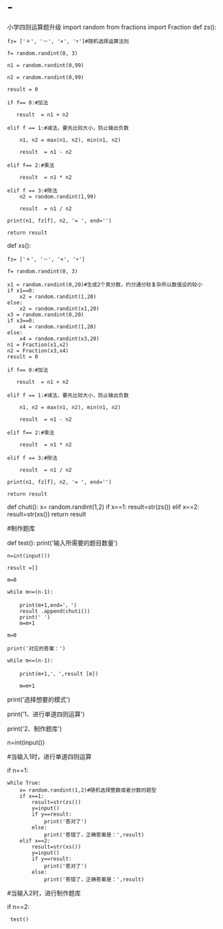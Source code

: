 # -
小学四则运算题升级
import random
from fractions import Fraction
def zs():

    fz= ['＋', '－', '×', '÷']#随机选择运算法则

    f= random.randint(0, 3)

    n1 = random.randint(0,99)

    n2 = random.randint(0,99)

    result = 0

    if f== 0:#加法

       result  = n1 + n2

    elif f == 1:#减法，要先比较大小，防止输出负数

        n1, n2 = max(n1, n2), min(n1, n2)

        result  = n1 - n2

    elif f== 2:#乘法

        result  = n1 * n2

    elif f == 3:#除法
        n2 = random.randint(1,99)

        result  = n1 / n2

    print(n1, fz[f], n2, '= ', end='')

    return result
def xs():

    fz= ['＋', '－', '×', '÷']

    f= random.randint(0, 3)

    x1 = random.randint(0,20)#生成2个真分数，约分通分较复杂所以数值设的较小
    if x1==0:
        x2 = random.randint(1,20)
    else:
        x2 = random.randint(x1,20)
    x3 = random.randint(0,20)
    if x3==0:
        x4 = random.randint(1,20)
    else:
        x4 = random.randint(x3,20)
    n1 = Fraction(x1,x2)
    n2 = Fraction(x3,x4)
    result = 0

    if f== 0:#加法

       result  = n1 + n2

    elif f == 1:#减法，要先比较大小，防止输出负数

        n1, n2 = max(n1, n2), min(n1, n2)

        result  = n1 - n2

    elif f== 2:#乘法

        result  = n1 * n2

    elif f == 3:#除法

        result  = n1 / n2

    print(n1, fz[f], n2, '= ', end='')

    return result
def chuti():
    x= random.randint(1,2)
    if x==1:
        result=str(zs())
    elif x==2:
        result=str(xs())
    return result

#制作题库

def test():
    print('输入所需要的题目数量')

    n=int(input())

    result =[]

    m=0

    while m<=(n-1):

        print(m+1,end='、')
        result .append(chuti())
        print(' ')
        m=m+1

    m=0

    print('对应的答案：')

    while m<=(n-1):

        print(m+1,'、',result [m])

        m=m+1



print('选择想要的模式')

print('1、进行单道四则运算')

print('2、制作题库')

n=int(input())

#当输入1时，进行单道四则运算

if n==1:

    while True:
        x= random.randint(1,2)#随机选择整数或者分数的题型
        if x==1:
            result=str(zs())
            y=input()
            if y==result:
                print('答对了')
            else:
                print('答错了，正确答案是：',result)
        elif x==2:
            result=str(xs())
            y=input()
            if y==result:
                print('答对了')
            else:
                print('答错了，正确答案是：',result)
#当输入2时，进行制作题库

if n==2:

     test()
